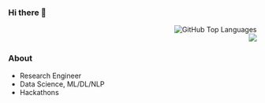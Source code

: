 ### Hi there 👋




<dev>
<img align='right' src="https://github-readme-stats.vercel.app/api/top-langs/?username=virtualroyalty&layout=compact" alt="GitHub Top Languages"/>
</dev>
<br>
<dev>
<img align='right' src="https://github-readme-stats.vercel.app/api?username=virtualroyalty&show_icons=true"/>
</dev>
<br>


### About
- Research Engineer
- Data Science, ML/DL/NLP
- Hackathons
